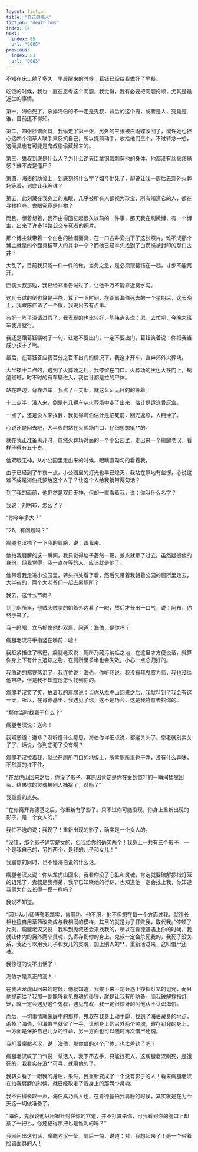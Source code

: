 ```yaml
---
layout: fiction
title: "真正的高人"
fiction: "death_bus"
index: 84
next:
  index: 85
  url: "0085"
previous:
  index: 83
  url: "0083"
---
```

不知在床上躺了多久，早晨醒来的时候，葛钰已经给我做好了早餐。

吃饭的时候，我也一直在思考这个问题，我觉得，我有必要把问题捋顺，尤其是最近生的事情。

第一，海伯死了，杀掉海伯的不一定是鬼叔，背后的这个鬼，或者是人，究竟是谁，目前还不得知。

第二，四张脸谱面具，我偷走了第一张，另外的三张被白雨蝶收回了，或许她也担心这四个稻草人联手来反抗自己，所以提前动手，收拾他们三个。不过转念一想，这面具也有可能是鬼叔偷偷藏起来的。

第三，鬼叔到底是什么人？为什么逆天臣拿钢管刺穿他的身体，他都没有丝毫疼痛感？难不成是僵尸？

第四，海伯的肋骨上，到底刻的什么字？如今他死了，却说让我一周后去郊外火葬场等着，到底让我等谁？

第五，此刻藏在我身上的鬼眼，几乎被所有人都视为珍宝，所有知道它的人，都在寻找抢夺，鬼眼究竟是何物？

而且，想着想着，我不由得回忆起很久以前的一件事，那天我在刷微博，有一个博主，出来了许多14路公交车死者的照片。

那个博主就带着一个白色的脸谱面具，在一口古井旁拍下了这张照片。难不成那个博主就是四个面具稻草人的其中一个？而他已经率先找到了白雨蝶被封印的那口古井？

太乱了，目前我只能一件一件的做，当务之急，是必须跟葛钰在一起，寸步不能离开。

西装大叔那边，我已经郑重告诫过了，让他千万不能靠近臭水沟。

这几天过的倒也算是平静，算了一下时间，在距离海伯死去的一个星期后，这天晚上，我跟陈伟请了一个假，我说出去有点事。

有好一阵子没请过假了，我表现的也比较好，陈伟点头说：恩，去忙吧，今晚末班车我开就行。

我还是跟葛钰嘱咐了一句，让她不要出门，一定不要出门，葛钰笑着说：你把我当成小孩子了啊。

最后，在葛钰答应我百分之百不出门的情况下，我这才开车，直奔郊外火葬场。

大半夜十二点的，跑到了火葬场之后，我停留在门口。火葬场的灰色大铁门上，锈迹斑斑，时不时的有车辆进入，我估计都是拉的尸体。

站在路边，背靠汽车，我点了一支烟，就这么茫无目的的等着。

十二点半，没人来，倒是有几辆车从火葬场中走了出来，估计是运送骨灰盒。

一点了，还是没人来找我，我觉得海伯估计是临死前，回光返照，人糊涂了。

心说还是回去吧，大半夜的站在火葬场门口，仔细想想挺**的。

就在我正准备离开时，忽然火葬场对面的一个小公园里，走出来一个瘸腿老汉，看样子得有五十岁。

他双眼无神，从小公园里走出来的时候，眼睛直勾勾的看着我。

由于已经到了午夜一点，小公园里的灯光也早已熄灭，我站在原地有些愣，心说这难不成是海伯托梦给这个人了？让这个人给我捎带两句话？

到了我的面前，他仍然是双目无神，但却一直看着我，说：你叫什么名字？

我说：刘明布，怎么了？

“你今年多大？”

“26，有问题吗？”

瘸腿老汉拍了一下我的肩膀，说：跟我来。

他拍我肩膀的这一瞬间，我只觉得脑子轰然一震，差点就晕了过去。虽然疑惑他的身份，但我觉得，我一直在等的人，应该就是他了。

他带着我走进小公园里，转头四处看了看，然后又带着我朝着公园的厕所里走去，大半夜的，两个大老爷们一起去男厕所？

我去，这什么节奏？

到了厕所里，他贼头贼脑的朝着外边看了一眼，然后才长出一口气，说：阿布，你终于来了。

我一瞪眼，立马抓住他的双肩，问道：海伯，是你吗？

瘸腿老汉将手指竖在嘴前：嘘！

我赶紧捂住了嘴巴，瘸腿老汉说：厕所乃藏污纳垢之地，在这里才方便说话，就算你身上下有什么追踪之物，在厕所里多半也会失效，小心一点总归好的。

我激动的都要落泪了，我连忙说：海伯，你听我说，我没有拜鬼叔为师，我也没给他带路，但是我不知道他怎么找到你的。

瘸腿老汉笑了笑，拍着我的肩膀说：当你从龙虎山回来之后，我就料到了我会有这一天，所以，在肯德基里，我遇见了你，这不是巧合，这是我特意去找你的。

“那你当时找我干什么？”

瘸腿老汉说：送命！

我疑惑道：送命？没听懂什么意思，海伯你详细点说，都这关头了，您老就别卖关子了，话说，你到底死了没有啊？

瘸腿老汉拉着我，就坐在厕所门口的地板上，所幸厕所里也干净，没有什么异味，不然真的扛不住。

“在龙虎山回来之后，你没了影子，其原因肯定是你在受到惊吓的一瞬间猛然回头，结果你的灵魂被别人捕捉了，对吗？”

我重重的点头。

“在你离开肯德基之后，你重新有了影子。只不过你可能没现，你身上重新出现的影子，是一个女人的。”

我忙不迭的说：我现了！重新出现的影子，确实是一个女人的。

“没错，那个影子确实是女的，但我给你的确实两个！我身上一共有三个影子，一个是我自己的，另外两个，是我的儿子和女儿！”

我震惊的同时，也不懂海伯说的什么话。

瘸腿老汉又说：你从龙虎山回来，我看你没了心脏和灵魂，肯定就要破解拶指灯笼的诅咒了，鬼叔是我师弟，我早已知晓他的行踪，也知道他一定会找上我，你知道我俩为什么长得一模一样吗？

我说不知道。

“因为从小师傅夸我踏实，肯用功，他不服，他不但想在每一个方面过我，就连长相也擅自用草药改变成与我相同的模样，其目的就是为了打败我，取代我。”停顿了片刻，瘸腿老汉又说：我料到鬼叔还会来找我的，所以在肯德基遇上你的时候，我就让体内的另外两个灵魂，先寄存到你的身上，鬼叔一定会杀死我的，我死了没关系，我还可以用我儿子和女儿的灵魂，加上别人的**，重新活过来，这叫借尸还魂。

我惊讶的说不出话了！

海伯才是真正的高人！

在我从龙虎山回来的时候，他就知道，我接下来一定会遇上拶指灯笼的诅咒，而且他提前给了我那一副能够看见鬼魂的墨镜，就是让我有所防备。而我破解拶指灯笼，就一定会遇见这个鬼叔，遇见鬼叔，我一定很惊讶的问他认不认识海伯。

而后，一切事情就像展中的那样，鬼叔在我身上动手脚，找到了海伯藏身的地点，杀掉了海伯，但海伯早就留了一手，让他身上的另外两个灵魂，寄存到我的身上，一方面是保护自己儿女的性命，另一方面也可以随时再次借尸还魂。

我盯着瘸腿老汉，说：海伯，那你借的这个尸体，也太差劲了吧？

瘸腿老汉叹了口气说：杀活人，我下不去手，只能找死人。这瘸腿老汉刚死，是饿死的，我看实在没**可寻，就用他的了。

我转头看了一眼我的身后，果然，我重新变成了一个没有影子的人！看来瘸腿老汉在拍我肩膀的时候，就已经取走了我身上的那两个灵魂。

我不由得长叹一声，海伯真乃高人也，在肯德基拍我肩膀的时候，其实就是在为今天这一切做准备了。

“海伯，鬼叔说他只用银针封住你的穴道，并不打算杀你，可我看到你的胸口上却插了一把匕，你还记得那把匕是谁刺的吗？”

我刚问出这句话，瘸腿老汉一怔，随后一惊，说道：对，我想起来了！是一个带着脸谱面具的人！